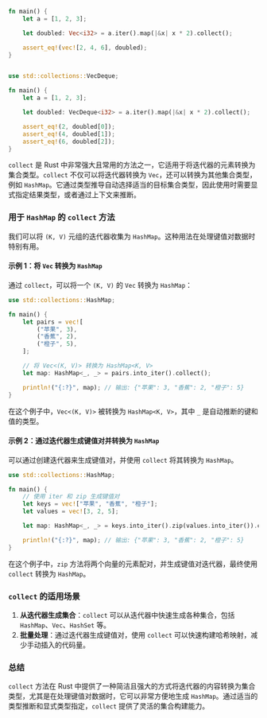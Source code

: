 ```rust
fn main() {
    let a = [1, 2, 3];

    let doubled: Vec<i32> = a.iter().map(|&x| x * 2).collect();

    assert_eq!(vec![2, 4, 6], doubled);
}


use std::collections::VecDeque;

fn main() {
    let a = [1, 2, 3];

    let doubled: VecDeque<i32> = a.iter().map(|&x| x * 2).collect();

    assert_eq!(2, doubled[0]);
    assert_eq!(4, doubled[1]);
    assert_eq!(6, doubled[2]);
}
```

`collect` 是 Rust 中非常强大且常用的方法之一，它适用于将迭代器的元素转换为集合类型。`collect` 不仅可以将迭代器转换为 `Vec`，还可以转换为其他集合类型，例如 `HashMap`。它通过类型推导自动选择适当的目标集合类型，因此使用时需要显式指定结果类型，或者通过上下文来推断。

### 用于 `HashMap` 的 `collect` 方法
我们可以将 `(K, V)` 元组的迭代器收集为 `HashMap`。这种用法在处理键值对数据时特别有用。

#### 示例 1：将 `Vec` 转换为 `HashMap`
通过 `collect`，可以将一个 `(K, V)` 的 `Vec` 转换为 `HashMap`：

```rust
use std::collections::HashMap;

fn main() {
    let pairs = vec![
        ("苹果", 3),
        ("香蕉", 2),
        ("橙子", 5),
    ];

    // 将 Vec<(K, V)> 转换为 HashMap<K, V>
    let map: HashMap<_, _> = pairs.into_iter().collect();

    println!("{:?}", map); // 输出: {"苹果": 3, "香蕉": 2, "橙子": 5}
}
```

在这个例子中，`Vec<(K, V)>` 被转换为 `HashMap<K, V>`，其中 `_` 是自动推断的键和值的类型。

#### 示例 2：通过迭代器生成键值对并转换为 `HashMap`
可以通过创建迭代器来生成键值对，并使用 `collect` 将其转换为 `HashMap`。

```rust
use std::collections::HashMap;

fn main() {
    // 使用 iter 和 zip 生成键值对
    let keys = vec!["苹果", "香蕉", "橙子"];
    let values = vec![3, 2, 5];

    let map: HashMap<_, _> = keys.into_iter().zip(values.into_iter()).collect();

    println!("{:?}", map); // 输出: {"苹果": 3, "香蕉": 2, "橙子": 5}
}
```

在这个例子中，`zip` 方法将两个向量的元素配对，并生成键值对迭代器，最终使用 `collect` 转换为 `HashMap`。

### `collect` 的适用场景
1. **从迭代器生成集合**：`collect` 可以从迭代器中快速生成各种集合，包括 `HashMap`、`Vec`、`HashSet` 等。
2. **批量处理**：通过迭代器生成键值对，使用 `collect` 可以快速构建哈希映射，减少手动插入的代码量。

### 总结
`collect` 方法在 Rust 中提供了一种简洁且强大的方式将迭代器的内容转换为集合类型，尤其是在处理键值对数据时，它可以非常方便地生成 `HashMap`。通过适当的类型推断和显式类型指定，`collect` 提供了灵活的集合构建能力。